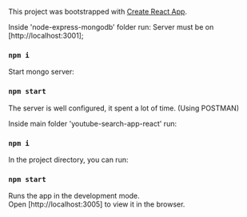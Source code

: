 This project was bootstrapped with [Create React App](https://github.com/facebook/create-react-app).

Inside 'node-express-mongodb' folder run:
Server must be on [http://localhost:3001];

### `npm i`

Start mongo server:

### `npm start`

The server is well configured, it spent a lot of time. (Using POSTMAN)

Inside main folder 'youtube-search-app-react' run:

### `npm i`

In the project directory, you can run:

### `npm start`

Runs the app in the development mode.<br>
Open [http://localhost:3005] to view it in the browser.
